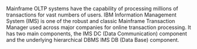 Mainframe OLTP systems have the capability of processing millions of transactions for vast numbers of users. IBM Information Management System (IMS) is one of the robust and classic Mainframe Transaction Manager used across major companies for online transaction processing. It has two main components, the IMS DC (Data Communication) component and the underlying hierarchical DBMS IMS DB (Data Base) component.  